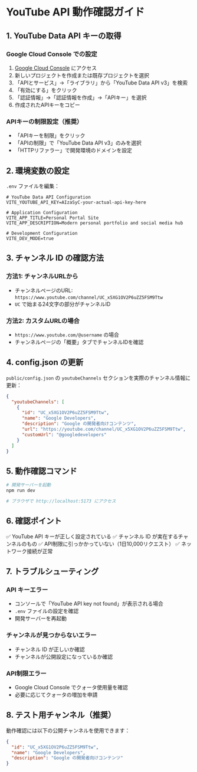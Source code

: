 # YouTube API 動作確認ガイド

## 1. YouTube Data API キーの取得

### Google Cloud Console での設定

1. [Google Cloud Console](https://console.cloud.google.com/) にアクセス
2. 新しいプロジェクトを作成または既存プロジェクトを選択
3. 「APIとサービス」→「ライブラリ」から「YouTube Data API v3」を検索
4. 「有効にする」をクリック
5. 「認証情報」→「認証情報を作成」→「APIキー」を選択
6. 作成されたAPIキーをコピー

### APIキーの制限設定（推奨）

- 「APIキーを制限」をクリック
- 「APIの制限」で「YouTube Data API v3」のみを選択
- 「HTTPリファラー」で開発環境のドメインを設定

## 2. 環境変数の設定

`.env` ファイルを編集：

```env
# YouTube Data API Configuration
VITE_YOUTUBE_API_KEY=AIzaSyC-your-actual-api-key-here

# Application Configuration
VITE_APP_TITLE=Personal Portal Site
VITE_APP_DESCRIPTION=Modern personal portfolio and social media hub

# Development Configuration
VITE_DEV_MODE=true
```

## 3. チャンネル ID の確認方法

### 方法1: チャンネルURLから

- チャンネルページのURL: `https://www.youtube.com/channel/UC_x5XG1OV2P6uZZ5FSM9Ttw`
- `UC` で始まる24文字の部分がチャンネルID

### 方法2: カスタムURLの場合

- `https://www.youtube.com/@username` の場合
- チャンネルページの「概要」タブでチャンネルIDを確認

## 4. config.json の更新

`public/config.json` の `youtubeChannels` セクションを実際のチャンネル情報に更新：

```json
{
  "youtubeChannels": [
    {
      "id": "UC_x5XG1OV2P6uZZ5FSM9Ttw",
      "name": "Google Developers",
      "description": "Google の開発者向けコンテンツ",
      "url": "https://youtube.com/channel/UC_x5XG1OV2P6uZZ5FSM9Ttw",
      "customUrl": "@googledevelopers"
    }
  ]
}
```

## 5. 動作確認コマンド

```bash
# 開発サーバーを起動
npm run dev

# ブラウザで http://localhost:5173 にアクセス
```

## 6. 確認ポイント

✅ YouTube API キーが正しく設定されている
✅ チャンネル ID が実在するチャンネルのもの
✅ API制限に引っかかっていない（1日10,000リクエスト）
✅ ネットワーク接続が正常

## 7. トラブルシューティング

### API キーエラー

- コンソールで「YouTube API key not found」が表示される場合
- `.env` ファイルの設定を確認
- 開発サーバーを再起動

### チャンネルが見つからないエラー

- チャンネル ID が正しいか確認
- チャンネルが公開設定になっているか確認

### API制限エラー

- Google Cloud Console でクォータ使用量を確認
- 必要に応じてクォータの増加を申請

## 8. テスト用チャンネル（推奨）

動作確認には以下の公開チャンネルを使用できます：

```json
{
  "id": "UC_x5XG1OV2P6uZZ5FSM9Ttw",
  "name": "Google Developers",
  "description": "Google の開発者向けコンテンツ"
}
```
